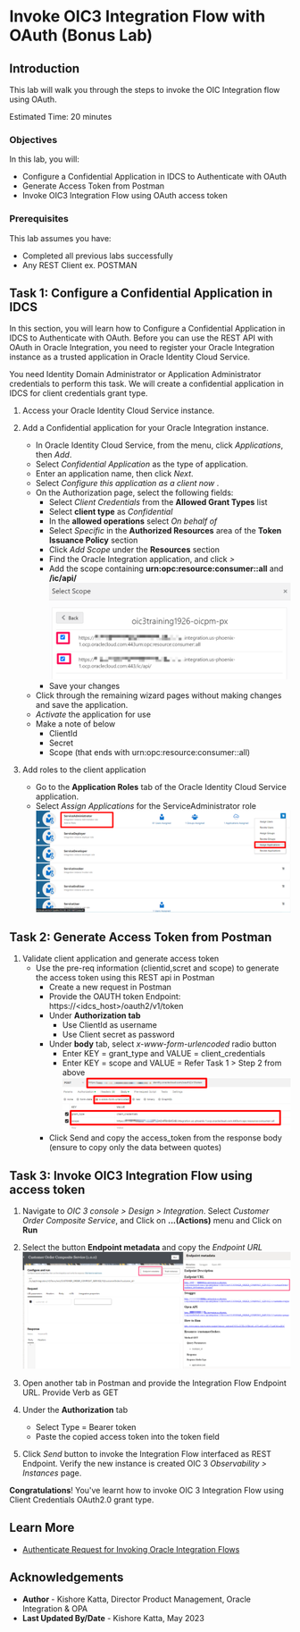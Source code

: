 # Invoke OIC3 Integration Flow with OAuth (Bonus Lab)

## Introduction
This lab will walk you through the steps to invoke the OIC Integration flow using OAuth.

Estimated Time: 20 minutes

### Objectives
In this lab, you will:
- Configure a Confidential Application in IDCS to Authenticate with OAuth
- Generate Access Token from Postman
- Invoke OIC3 Integration Flow using OAuth access token

### Prerequisites
This lab assumes you have:
- Completed all previous labs successfully
- Any REST Client ex. POSTMAN


## Task 1: Configure a Confidential Application in IDCS

In this section, you will learn how to Configure a Confidential Application in IDCS to Authenticate with OAuth. Before you can use the REST API with OAuth in Oracle Integration, you need to register your Oracle Integration instance as a trusted application in Oracle Identity Cloud Service.

You need Identity Domain Administrator or Application Administrator credentials to perform this task. We will create a confidential application in IDCS for client credentials grant type.

1.  Access your Oracle Identity Cloud Service instance.

2.  Add a Confidential application for your Oracle Integration instance.
    - In Oracle Identity Cloud Service, from the menu, click *Applications*, then *Add*.
    - Select *Confidential Application* as the type of application.
    - Enter an application name, then click *Next*.
    - Select *Configure this application as a client now* .
    - On the Authorization page, select the following fields:
        - Select *Client Credentials* from the **Allowed Grant Types** list
        - Select **client type** as *Confidential*
        - In the **allowed operations** select *On behalf of*
        - Select *Specific* in the **Authorized Resources** area of the **Token Issuance Policy** section
        - Click *Add Scope* under the **Resources** section
        - Find the Oracle Integration application, and click *>*
        - Add the scope containing **urn:opc:resource:consumer::all** and **/ic/api/**
        ![Select OIC3 scopes](images/select-oic-scope.png)
        - Save your changes
    - Click through the remaining wizard pages without making changes and save the application.
    - *Activate* the application for use
    - Make a note of below
        - ClientId
        - Secret
        - Scope (that ends with urn:opc:resource:consumer::all)

3.  Add roles to the client application
    - Go to the **Application Roles** tab of the Oracle Identity Cloud Service application.
    - Select *Assign Applications* for the ServiceAdministrator role
      ![Assign Roles to Application](images/client_creds_approle.png)

## Task 2: Generate Access Token from Postman

1.  Validate client application and generate access token
    - Use the pre-req information (clientid,scret and scope) to generate the access token using this REST api in Postman
        - Create a new request in Postman
        - Provide the OAUTH token Endpoint: https://&lt;idcs_host&gt;/oauth2/v1/token
        - Under **Authorization tab**
            - Use ClientId as username
            - Use Client secret as password
        - Under **body** tab, select *x-www-form-urlencoded* radio button
            - Enter KEY = grant\_type and VALUE = client\_credentials
            - Enter KEY = scope and VALUE = <scope> Refer Task 1 &gt; Step 2 from above
              ![Postman Body OAuth Token](images/postman-body-oauth-token.png)
        - Click Send and copy the access_token from the response body (ensure to copy only the data between quotes)

## Task 3: Invoke OIC3 Integration Flow using access token

1.  Navigate to *OIC 3 console &gt; Design &gt; Integration*. Select *Customer Order Composite Service*, and Click on **...(Actions)** menu and Click on **Run**

2.  Select the button **Endpoint metadata** and copy the *Endpoint URL*
    ![Endpoint Metadata](images/endpoint-metadata.png)

2.  Open another tab in Postman and provide the Integration Flow Endpoint URL. Provide Verb as GET

3.  Under the **Authorization** tab
    - Select Type = Bearer token
    - Paste the copied access token into the token field

4.  Click *Send* button to invoke the Integration Flow interfaced as REST Endpoint. Verify the new instance is created OIC 3 *Observability &gt; Instances* page.


  **Congratulations**! You've learnt how to invoke OIC 3 Integration Flow using Client Credentials OAuth2.0 grant type.

## Learn More

* [Authenticate Request for Invoking Oracle Integration Flows](https://docs.oracle.com/en/cloud/paas/application-integration/rest-adapter/authenticate-requests-invoking-oic-integration-flows.html)

## Acknowledgements
* **Author** - Kishore Katta, Director Product Management, Oracle Integration & OPA
* **Last Updated By/Date** - Kishore Katta, May 2023
